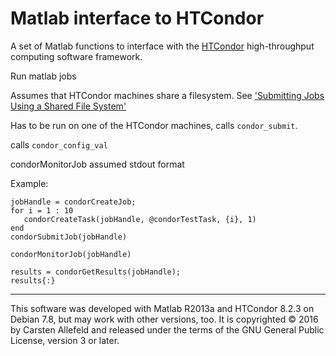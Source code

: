 # Matlab interface to HTCondor

A set of Matlab functions to interface with the
[HTCondor](http://research.cs.wisc.edu/htcondor/) high-throughput computing
software framework.

Run matlab jobs

Assumes that HTCondor machines share a filesystem.
See ['Submitting Jobs Using a Shared File System'](http://research.cs.wisc.edu/htcondor/manual/v8.2.3/2_5Submitting_Job.html#SECTION00353000000000000000)

Has to be run on one of the HTCondor machines, calls `condor_submit`.

calls `condor_config_val`

condorMonitorJob assumed stdout format

Example:

    jobHandle = condorCreateJob;
    for i = 1 : 10
       condorCreateTask(jobHandle, @condorTestTask, {i}, 1)
    end
    condorSubmitJob(jobHandle)

    condorMonitorJob(jobHandle)

    results = condorGetResults(jobHandle);
    results{:} 


***

This software was developed with Matlab R2013a and HTCondor 8.2.3 on Debian 7.8, but may work with other versions, too.
It is copyrighted © 2016 by Carsten Allefeld and released under the terms of the
GNU General Public License, version 3 or later.
